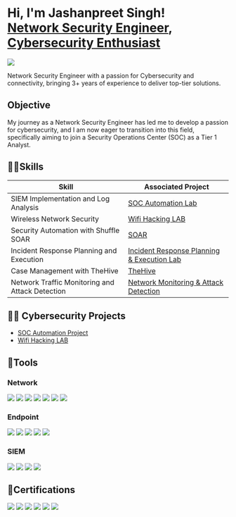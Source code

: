 <h1>Hi, I'm Jashanpreet Singh! <br/><a href="https://www.linkedin.com/in/jashanpreet-singh1999/">Network Security Engineer</a>, <a href="https://github.com/Jashan-Khaira">Cybersecurity Enthusiast </a></h1>

<a href="https://www.linkedin.com/in/jashanpreet-singh1999/"><img src="https://img.shields.io/badge/-LinkedIn-0072b1?&style=for-the-badge&logo=linkedin&logoColor=white" /></a>

Network Security Engineer with a passion for Cybersecurity and connectivity, bringing 3+ years of experience to deliver top-tier solutions. 

## Objective

My journey as a Network Security Engineer has led me to develop a passion for cybersecurity, and I am now eager to transition into this field, specifically aiming to join a Security Operations Center (SOC) as a Tier 1 Analyst.

## 🤹‍♂️Skills

| Skill                                         | Associated Project         |
|-----------------------------------------------|----------------------------|
| SIEM Implementation and Log Analysis          | <a href="https://github.com/Jashan-Khaira/SOC-Automation-Project/blob/main/README.md">SOC Automation Lab</a>|
| Wireless Network Security                     | <a href="https://github.com/Jashan-Khaira/Wireless-Network-Security/blob/main/README.md">Wifi Hacking LAB</a>|
| Security Automation with Shuffle SOAR         | <a href="https://github.com/Jashan-Khaira/SOC-Automation-Project/blob/main/README.md"> SOAR</a>|
| Incident Response Planning and Execution      | <a href="https://github.com/Jashan-Khaira/Incident-Response-Planning-Execution/blob/main/README.md">Incident Response Planning & Execution Lab</a>|
| Case Management with TheHive                  | <a href="https://github.com/Jashan-Khaira/SOC-Automation-Project/blob/main/README.md"> TheHive</a>|
| Network Traffic Monitoring and Attack Detection | <a href="https://github.com/Jashan-Khaira/Network-Traffic-Monitoring/blob/main/README.md">Network Monitoring & Attack Detection</a>|

## 👨‍💻 Cybersecurity Projects
-  <a href="https://github.com/Jashan-Khaira/SOC-Automation-Project/blob/main/README.md">SOC Automation Project</a>
-  <a href="https://github.com/Jashan-Khaira/Wireless-Network-Security/blob/main/README.md"> Wifi Hacking LAB </a>

## 🔨Tools

### Network
<div>
    <img src="https://img.shields.io/badge/-Wireshark-1679A7?&style=for-the-badge&logo=Wireshark&logoColor=white" />
    <img src="https://img.shields.io/badge/-Suricata-EF3B2D?&style=for-the-badge&logo=Suricata&logoColor=white" />
    <img src="https://img.shields.io/badge/-Zeek-777BB4?&style=for-the-badge&logo=Zeek&logoColor=white" />
    <img src="https://img.shields.io/badge/-BurpSuite-008080?&style=for-the-badge&logo=BurpSuite&logoColor=white" />
    <img src="https://img.shields.io/badge/-Nmap-1abc9c?&style=for-the-badge&logo=Nmap&logoColor=white" />
    <img src="https://img.shields.io/badge/-Metasploit-9932CC?&style=for-the-badge&logo=Metasploit&logoColor=white" />
    <img src="https://img.shields.io/badge/-SNORT-87CEEB?&style=for-the-badge&logo=Snort&logoColor=white" />

</div>

### Endpoint

<div>
  <img src="https://img.shields.io/badge/-Microsoft_Defender_for_Endpoint-00A4EF?&style=for-the-badge&logo=Microsoft&logoColor=white" />
  <img src="https://img.shields.io/badge/-Cortex_XDR-2E8B57?&style=for-the-badge&logo=PaloAltoNetworks&logoColor=white" />
  <img src="https://img.shields.io/badge/-Cisco_Secure_Endpoint-FF6600?&style=for-the-badge&logo=Cisco&logoColor=white" />
  <img src="https://img.shields.io/badge/-Trend%20Micro-009688?&style=for-the-badge&logo=Trend%20Micro&logoColor=white" />
  <img src="https://img.shields.io/badge/-Velociraptor-4B275F?&style=for-the-badge&logo=Velociraptor&logoColor=white" />
</div>

### SIEM

<div>
    <img src="https://img.shields.io/badge/-Wazuh-2C2D72?&style=for-the-badge&logo=Wazuh&logoColor=white" />
    <img src="https://img.shields.io/badge/-Splunk-000000?&style=for-the-badge&logo=Splunk&logoColor=white" />
    <img src="https://img.shields.io/badge/-LimaCharlie-1A1A1A?&style=for-the-badge&logo=LimaCharlie&logoColor=white" />
    <img src="https://img.shields.io/badge/-Elastic-005571?&style=for-the-badge&logo=Elastic&logoColor=white" />
</div>

## 📃Certifications

<div>
<img src="https://img.shields.io/badge/-Google%20Cybersecurity-4285F4?&style=for-the-badge&logoColor=white" />
<img src="https://img.shields.io/badge/-CCNA-1A1A1A?&style=for-the-badge&logo=Cisco&logoColor=white" />
<img src="https://img.shields.io/badge/-PCNSE-00539f?&style=for-the-badge&logo=PaloAltoNetworks&logoColor=white" />
<img src="https://img.shields.io/badge/-NSE1-EE3124?&style=for-the-badge&logo=Fortinet&logoColor=white" />
<img src="https://img.shields.io/badge/-NSE2-EE3124?&style=for-the-badge&logo=Fortinet&logoColor=white" />
<img src="https://img.shields.io/badge/-CNSS-003366?&style=for-the-badge&logoColor=white" />
</div>

